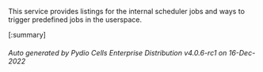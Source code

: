 






This service provides listings for the internal scheduler jobs and ways to trigger predefined jobs in the userspace.

[:summary]

###### Auto generated by Pydio Cells Enterprise Distribution v4.0.6-rc1 on 16-Dec-2022
